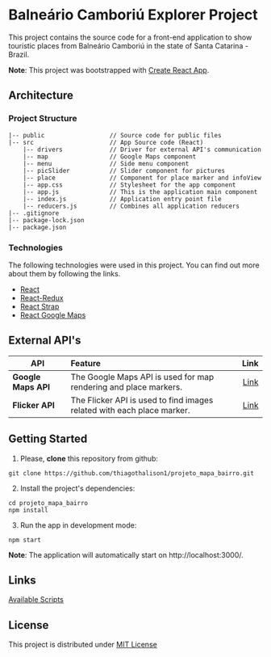 # Balneário Camboriú Explorer Project

This project contains the source code for a front-end application to show touristic places
from Balneário Camboriú in the state of Santa Catarina - Brazil. 

**Note**: This project was bootstrapped with [Create React App](https://github.com/facebook/create-react-app).

## Architecture
### Project Structure
```
|-- public                  // Source code for public files
|-- src                     // App Source code (React)
    |-- drivers             // Driver for external API's communication
    |-- map                 // Google Maps component
    |-- menu                // Side menu component
    |-- picSlider           // Slider component for pictures
    |-- place               // Component for place marker and infoView
    |-- app.css             // Stylesheet for the app component
    |-- app.js              // This is the application main component
    |-- index.js            // Application entry point file
    |-- reducers.js         // Combines all application reducers
|-- .gitignore
|-- package-lock.json       
|-- package.json
```

### Technologies
The following technologies were used in this project. You can find out more about them by following the links.

* [React](https://reactjs.org/)
* [React-Redux](https://redux.js.org/basics/usage-with-react)
* [React Strap](https://reactstrap.github.io/)
* [React Google Maps](https://github.com/tomchentw/react-google-maps)

## External API's

| API        | Feature           | Link  |
| ------------- |:-------------| -----:|
| **Google Maps API**     | The Google Maps API is used for map rendering and place markers. | [Link](https://developers.google.com/maps/documentation/) |
| **Flicker API**     | The Flicker API is used to find images related with each place marker. | [Link](https://www.flickr.com/services/api/) |

## Getting Started 

1) Please, **clone** this repository from github:
```
git clone https://github.com/thiagothalison1/projeto_mapa_bairro.git
```

2) Install the project's dependencies:
```
cd projeto_mapa_bairro
npm install
```

3) Run the app in development mode:
```
npm start
```
**Note**: The application will automatically start on http://localhost:3000/.

## Links

[Available Scripts](docs/REACT_SCRIPTS.md)

## License

This project is distributed under [MIT License](https://opensource.org/licenses/MIT)